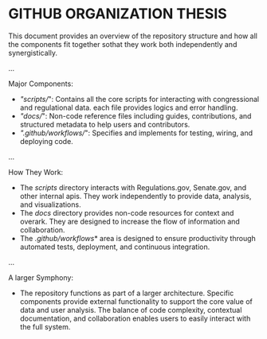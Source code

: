 # GITHUB ORGANIZATION THESIS

This document provides an overview of the repository structure and how all the components fit together sothat they work both independently and synergistically.

...

Major Components:
- *"scripts/*": Contains all the core scripts for interacting with congressional and regulational data. each file provides logics and error handling.
- *"docs/*": Non-code reference files including guides, contributions, and structured metadata to help users and contributors.
- *".github/workflows/*": Specifies and implements for testing, wiring, and deploying code.

...

How They Work:
- The *scripts* directory interacts with Regulations.gov, Senate.gov, and other internal apis. They work independently to provide data, analysis, and visualizations.
- The *docs* directory provides non-code resources for context and overark. They are designed to increase the flow of information and collaboration.
- The *.github/workflows** area is designed to ensure productivity through automated tests, deployment, and continuous integration.

...

A larger Symphony:
 - The repository functions as part of a larger architecture. Specific components provide external functionality to support the core value of data and user analysis. The balance of code complexity, contextual documentation, and collaboration enables users to easily interact with the full system.